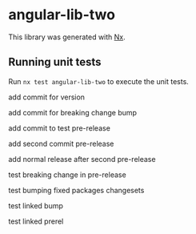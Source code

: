 # angular-lib-two

This library was generated with [Nx](https://nx.dev).

## Running unit tests

Run `nx test angular-lib-two` to execute the unit tests.

add commit for version

add commit for breaking change bump

add commit to test pre-release

add second commit pre-release

add normal release after second pre-release

test breaking change in pre-release

test bumping fixed packages changesets

test linked bump

test linked prerel
